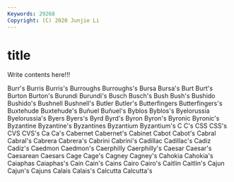 ```yaml
---
Keywords: 29268
Copyright: (C) 2020 Junjie Li
---
```


# title

Write contents here!!!

Burr's 
Burris
Burris's 
Burroughs 
Burroughs's 
Bursa 
Bursa's 
Burt 
Burt's 
Burton 
Burton's 
Burundi
Burundi's 
Busch 
Busch's 
Bush 
Bush's 
Bushido 
Bushido's 
Bushnell 
Bushnell's 
Butler
Butler's 
Butterfingers 
Butterfingers's 
Buxtehude 
Buxtehude's 
Buñuel 
Buñuel's 
Byblos 
Byblos's 
Byelorussia
Byelorussia's 
Byers 
Byers's 
Byrd 
Byrd's 
Byron 
Byron's 
Byronic 
Byronic's 
Byzantine
Byzantine's 
Byzantines 
Byzantium 
Byzantium's 
C 
C's 
CSS 
CSS's 
CVS 
CVS's
Ca 
Ca's 
Cabernet 
Cabernet's 
Cabinet 
Cabot 
Cabot's 
Cabral 
Cabral's 
Cabrera
Cabrera's 
Cabrini 
Cabrini's 
Cadillac 
Cadillac's 
Cadiz 
Cadiz's 
Caedmon 
Caedmon's 
Caerphilly
Caerphilly's 
Caesar 
Caesar's 
Caesarean 
Caesars 
Cage 
Cage's 
Cagney 
Cagney's 
Cahokia
Cahokia's 
Caiaphas 
Caiaphas's 
Cain 
Cain's 
Cains 
Cairo 
Cairo's 
Caitlin 
Caitlin's
Cajun 
Cajun's 
Cajuns 
Calais 
Calais's 
Calcutta 
Calcutta's 
